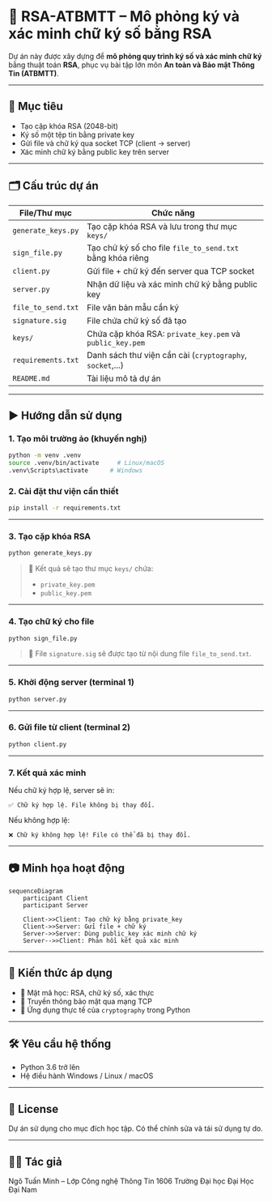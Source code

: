 
# 🔐 RSA-ATBMTT – Mô phỏng ký và xác minh chữ ký số bằng RSA

Dự án này được xây dựng để **mô phỏng quy trình ký số và xác minh chữ ký** bằng thuật toán **RSA**, phục vụ bài tập lớn môn **An toàn và Bảo mật Thông Tin (ATBMTT)**.

---

## 📌 Mục tiêu

- Tạo cặp khóa RSA (2048-bit)
- Ký số một tệp tin bằng private key
- Gửi file và chữ ký qua socket TCP (client → server)
- Xác minh chữ ký bằng public key trên server

---

## 🗂️ Cấu trúc dự án

| File/Thư mục         | Chức năng                                                                 |
|----------------------|--------------------------------------------------------------------------|
| `generate_keys.py`   | Tạo cặp khóa RSA và lưu trong thư mục `keys/`                            |
| `sign_file.py`       | Tạo chữ ký số cho file `file_to_send.txt` bằng khóa riêng                |
| `client.py`          | Gửi file + chữ ký đến server qua TCP socket                              |
| `server.py`          | Nhận dữ liệu và xác minh chữ ký bằng public key                          |
| `file_to_send.txt`   | File văn bản mẫu cần ký                                                   |
| `signature.sig`      | File chứa chữ ký số đã tạo                                               |
| `keys/`              | Chứa cặp khóa RSA: `private_key.pem` và `public_key.pem`                |
| `requirements.txt`   | Danh sách thư viện cần cài (`cryptography`, `socket`,...)                |
| `README.md`          | Tài liệu mô tả dự án                                                     |

---

## ▶️ Hướng dẫn sử dụng

### 1. Tạo môi trường ảo (khuyến nghị)

```bash
python -m venv .venv
source .venv/bin/activate     # Linux/macOS
.venv\Scripts\activate      # Windows
```

### 2. Cài đặt thư viện cần thiết

```bash
pip install -r requirements.txt
```

---

### 3. Tạo cặp khóa RSA

```bash
python generate_keys.py
```

> 📁 Kết quả sẽ tạo thư mục `keys/` chứa:
> - `private_key.pem`
> - `public_key.pem`

---

### 4. Tạo chữ ký cho file

```bash
python sign_file.py
```

> 📄 File `signature.sig` sẽ được tạo từ nội dung file `file_to_send.txt`.

---

### 5. Khởi động server (terminal 1)

```bash
python server.py
```

---

### 6. Gửi file từ client (terminal 2)

```bash
python client.py
```

---

### 7. Kết quả xác minh

Nếu chữ ký hợp lệ, server sẽ in:
```
✅ Chữ ký hợp lệ. File không bị thay đổi.
```

Nếu không hợp lệ:
```
❌ Chữ ký không hợp lệ! File có thể đã bị thay đổi.
```

---

## 📷 Minh họa hoạt động

```mermaid
sequenceDiagram
    participant Client
    participant Server

    Client->>Client: Tạo chữ ký bằng private_key
    Client->>Server: Gửi file + chữ ký
    Server->>Server: Dùng public_key xác minh chữ ký
    Server-->>Client: Phản hồi kết quả xác minh
```

---

## 🧠 Kiến thức áp dụng

- 🔐 Mật mã học: RSA, chữ ký số, xác thực
- 📡 Truyền thông bảo mật qua mạng TCP
- 🧪 Ứng dụng thực tế của `cryptography` trong Python

---

## 🛠️ Yêu cầu hệ thống

- Python 3.6 trở lên
- Hệ điều hành Windows / Linux / macOS

---

## 📄 License

Dự án sử dụng cho mục đích học tập. Có thể chỉnh sửa và tái sử dụng tự do.

---

## 👨‍💻 Tác giả

Ngô Tuấn Minh – Lớp Công nghệ Thông Tin 1606
Trường Đại học Đại Học Đại Nam
